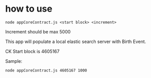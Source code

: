 # how to use

`node appCoreContract.js <start block> <increment>`

Increment should be max 5000

This app will populate a local elastic search server with Birth Event.

CK Start block is 4605167

Sample: 

`node appCoreContract.js 4605167 1000`